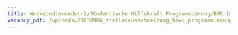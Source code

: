 ```yaml
---
title: Werkstudierende(r)/Studentische Hilfskraft Programmierung/BMS (m/w/d)
vacancy_pdf: /uploads/20230906_stellenausschreibung_hiwi_programmierung.pdf
---
```

